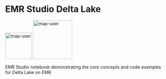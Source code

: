 # EMR Studio Delta Lake

<img width="85" alt="map-user" src="https://img.shields.io/badge/views-084-green"> <img width="125" alt="map-user" src="https://img.shields.io/badge/unique visits-040-green">

EMR Studio notebook demonstrating the core concepts and code examples for Delta Lake on EMR
